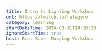 ```yaml
---
title: Intro to Lighting Workshop
url: https://twitch.tv/rategyro
category: learning
startDateTime: 2024-03-31T14:18:00
ignoreStartTime: true
host: Beat Saber Mapping Workshop
---
```

